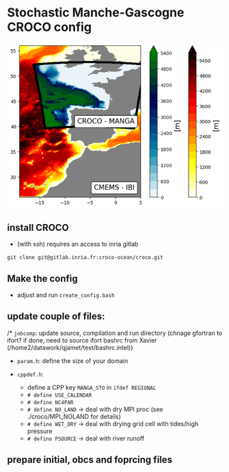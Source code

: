 # Stochastic Manche-Gascogne CROCO config

![Alt text](https://github.com/quentinjamet/Tuto/blob/main/Figure/comp_domain_MANGA_CMEMS-IBI.png "a title")

## install CROCO

  * (with ssh) requires an access to inria gitlab 
  ```
  git clone git@gitlab.inria.fr:croco-ocean/croco.git
  ```

## Make the config
  * adjust and run ```create_config.bash```

## update couple of files:
  /* ```jobcomp```: update source, compilation and run directory (chnage gfortran to ifort? if done, need to source ifort bashrc from Xavier (/home2/datawork/qjamet/test/bashrc.intel))
  * ```param.h```: define the size of your domain 

  * ```cppdef.h```: 
	* define a CPP key ```MANGA_STO``` in ```ifdef REGIONAL```
	* ```# define USE_CALENDAR```
	* ```# define NC4PAR```
	* ```# define NO_LAND``` -> deal with dry MPI proc (see ./croco/MPI_NOLAND for details)
	* ```# define WET_DRY``` -> deal with drying grid cell with tides/high pressure
	* ```# define PSOURCE``` -> deal with river runoff 

## prepare initial, obcs and foprcing files 
